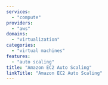 ```yaml
---
services:
  - "compute"
providers:
  - "aws"
domains:
  - "virtualization"
categories: 
  - "virtual machines"
features:
  - "auto scaling"
title: "Amazon EC2 Auto Scaling"
linkTitle: "Amazon EC2 Auto Scaling"
---
```

